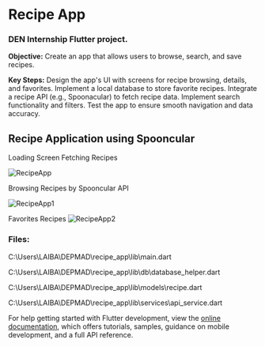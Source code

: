 # Recipe App

<h3>DEN Internship Flutter project.</h3>

<b>Objective:</b> Create an app that allows users to browse, search, and save recipes.

<b>Key Steps:</b>
Design the app's UI with screens for recipe browsing, details, and favorites.
Implement a local database to store favorite recipes.
Integrate a recipe API (e.g., Spoonacular) to fetch recipe data.
Implement search functionality and filters.
Test the app to ensure smooth navigation and data accuracy.


## Recipe Application using Spooncular


Loading Screen Fetching Recipes

![RecipeApp](https://github.com/user-attachments/assets/d722bdaf-a5b1-41d0-b994-53b4d581c362)


Browsing Recipes by Spooncular API

![RecipeApp1](https://github.com/user-attachments/assets/90debc69-072e-4e70-8385-06fe140a4fb8)


Favorites Recipes
![RecipeApp2](https://github.com/user-attachments/assets/a09b9ac2-1528-40ae-b801-c9c59e451d82)


<h3>Files:</h3>

C:\Users\LAIBA\DEPMAD\recipe_app\lib\main.dart

C:\Users\LAIBA\DEPMAD\recipe_app\lib\db\database_helper.dart

C:\Users\LAIBA\DEPMAD\recipe_app\lib\models\recipe.dart

C:\Users\LAIBA\DEPMAD\recipe_app\lib\services\api_service.dart



For help getting started with Flutter development, view the
[online documentation](https://docs.flutter.dev/), which offers tutorials,
samples, guidance on mobile development, and a full API reference.
